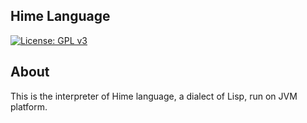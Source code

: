 ## Hime Language
[![License: GPL v3](https://img.shields.io/badge/License-GPL%20v3-blue.svg)](http://www.gnu.org/licenses/gpl-3.0)<br/>

## About
This is the interpreter of Hime language, a dialect of Lisp, run on JVM platform.